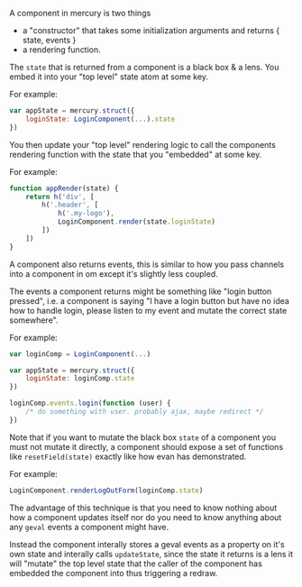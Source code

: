 A component in mercury is two things

 - a "constructor" that takes some initialization arguments and
    returns { state, events }
 - a rendering function.

The `state` that is returned from a component is a
black box & a lens. You embed it into your "top level" state
atom at some key.

For example:

```js
var appState = mercury.struct({
    loginState: LoginComponent(...).state
})
```

You then update your "top level" rendering logic to call the
components rendering function with the state that you
"embedded" at some key.

For example:

```js
function appRender(state) {
    return h('div', [
        h('.header', [
            h('.my-logo'),
            LoginComponent.render(state.loginState)
        ])
    ])
}
```

A component also returns events, this is similar to how you 
pass channels into a component in om except it's slightly
less coupled.

The events a component returns might be something like 
"login button pressed", i.e. a component is saying 
"I have a login button but have no idea how to handle login, 
please listen to my event and mutate the correct state somewhere".

For example:

```js
var loginComp = LoginComponent(...)

var appState = mercury.struct({
    loginState: loginComp.state
})

loginComp.events.login(function (user) {
    /* do something with user. probably ajax, maybe redirect */
})
```

Note that if you want to mutate the black box `state` of a
component you must not mutate it directly, a component
should expose a set of functions like `resetField(state)`
exactly like how evan has demonstrated.

For example:

```js
LoginComponent.renderLogOutForm(loginComp.state)
```

The advantage of this technique is that you need to know nothing
about how a component updates itself nor do you need to know
anything about any `geval` events a component might have.

Instead the component interally stores a geval events as a 
property on it's own state and interally calls `updateState`,
since the state it returns is a lens it will "mutate" the top
level state that the caller of the component has embedded the
component into thus triggering a redraw.

